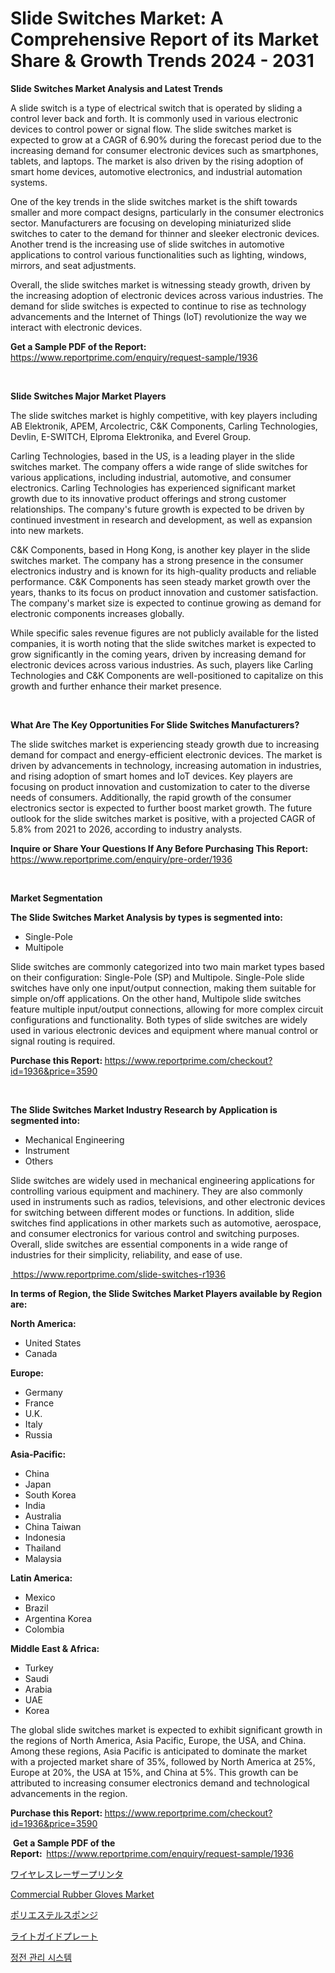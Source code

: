 <p><h1>Slide Switches Market: A Comprehensive Report of its Market Share & Growth Trends 2024 - 2031</h1></p><p><strong>Slide Switches Market Analysis and Latest Trends</strong></p>
<p><p>A slide switch is a type of electrical switch that is operated by sliding a control lever back and forth. It is commonly used in various electronic devices to control power or signal flow. The slide switches market is expected to grow at a CAGR of 6.90% during the forecast period due to the increasing demand for consumer electronic devices such as smartphones, tablets, and laptops. The market is also driven by the rising adoption of smart home devices, automotive electronics, and industrial automation systems.</p><p>One of the key trends in the slide switches market is the shift towards smaller and more compact designs, particularly in the consumer electronics sector. Manufacturers are focusing on developing miniaturized slide switches to cater to the demand for thinner and sleeker electronic devices. Another trend is the increasing use of slide switches in automotive applications to control various functionalities such as lighting, windows, mirrors, and seat adjustments.</p><p>Overall, the slide switches market is witnessing steady growth, driven by the increasing adoption of electronic devices across various industries. The demand for slide switches is expected to continue to rise as technology advancements and the Internet of Things (IoT) revolutionize the way we interact with electronic devices.</p></p>
<p><strong>Get a Sample PDF of the Report:&nbsp;</strong> <a href="https://www.reportprime.com/enquiry/request-sample/1936">https://www.reportprime.com/enquiry/request-sample/1936</a></p>
<p>&nbsp;</p>
<p><strong>Slide Switches Major Market Players</strong></p>
<p><p>The slide switches market is highly competitive, with key players including AB Elektronik, APEM, Arcolectric, C&K Components, Carling Technologies, Devlin, E-SWITCH, Elproma Elektronika, and Everel Group. </p><p>Carling Technologies, based in the US, is a leading player in the slide switches market. The company offers a wide range of slide switches for various applications, including industrial, automotive, and consumer electronics. Carling Technologies has experienced significant market growth due to its innovative product offerings and strong customer relationships. The company's future growth is expected to be driven by continued investment in research and development, as well as expansion into new markets.</p><p>C&K Components, based in Hong Kong, is another key player in the slide switches market. The company has a strong presence in the consumer electronics industry and is known for its high-quality products and reliable performance. C&K Components has seen steady market growth over the years, thanks to its focus on product innovation and customer satisfaction. The company's market size is expected to continue growing as demand for electronic components increases globally.</p><p>While specific sales revenue figures are not publicly available for the listed companies, it is worth noting that the slide switches market is expected to grow significantly in the coming years, driven by increasing demand for electronic devices across various industries. As such, players like Carling Technologies and C&K Components are well-positioned to capitalize on this growth and further enhance their market presence.</p></p>
<p>&nbsp;</p>
<p><strong>What Are The Key Opportunities For Slide Switches Manufacturers?</strong></p>
<p><p>The slide switches market is experiencing steady growth due to increasing demand for compact and energy-efficient electronic devices. The market is driven by advancements in technology, increasing automation in industries, and rising adoption of smart homes and IoT devices. Key players are focusing on product innovation and customization to cater to the diverse needs of consumers. Additionally, the rapid growth of the consumer electronics sector is expected to further boost market growth. The future outlook for the slide switches market is positive, with a projected CAGR of 5.8% from 2021 to 2026, according to industry analysts.</p></p>
<p><strong>Inquire or Share Your Questions If Any Before Purchasing This Report:</strong> <a href="https://www.reportprime.com/enquiry/pre-order/1936">https://www.reportprime.com/enquiry/pre-order/1936</a></p>
<p>&nbsp;</p>
<p><strong>Market Segmentation</strong></p>
<p><strong>The Slide Switches Market Analysis by types is segmented into:</strong></p>
<p><ul><li>Single-Pole</li><li>Multipole</li></ul></p>
<p><p>Slide switches are commonly categorized into two main market types based on their configuration: Single-Pole (SP) and Multipole. Single-Pole slide switches have only one input/output connection, making them suitable for simple on/off applications. On the other hand, Multipole slide switches feature multiple input/output connections, allowing for more complex circuit configurations and functionality. Both types of slide switches are widely used in various electronic devices and equipment where manual control or signal routing is required.</p></p>
<p><strong>Purchase this Report:&nbsp;</strong><a href="https://www.reportprime.com/checkout?id=1936&price=3590">https://www.reportprime.com/checkout?id=1936&price=3590</a></p>
<p>&nbsp;</p>
<p><strong>The Slide Switches Market Industry Research by Application is segmented into:</strong></p>
<p><ul><li>Mechanical Engineering</li><li>Instrument</li><li>Others</li></ul></p>
<p><p>Slide switches are widely used in mechanical engineering applications for controlling various equipment and machinery. They are also commonly used in instruments such as radios, televisions, and other electronic devices for switching between different modes or functions. In addition, slide switches find applications in other markets such as automotive, aerospace, and consumer electronics for various control and switching purposes. Overall, slide switches are essential components in a wide range of industries for their simplicity, reliability, and ease of use.</p></p>
<p><a href="https://www.reportprime.com/slide-switches-r1936">&nbsp;https://www.reportprime.com/slide-switches-r1936</a></p>
<p><strong>In terms of Region, the Slide Switches Market Players available by Region are:</strong></p>
<p>
    <p> <strong> North America: </strong>
        <ul>
            <li>United States</li>
            <li>Canada</li>
        </ul>
        </p> 
    <p> <strong> Europe: </strong>
        <ul>
            <li>Germany</li>
            <li>France</li>
            <li>U.K.</li>
            <li>Italy</li>
            <li>Russia</li>
        </ul>
        </p> 
    <p> <strong> Asia-Pacific: </strong>
        <ul>
            <li>China</li>
            <li>Japan</li>
            <li>South Korea</li>
            <li>India</li>
            <li>Australia</li>
            <li>China Taiwan</li>
            <li>Indonesia</li>
            <li>Thailand</li>
            <li>Malaysia</li>
        </ul>
        </p> 
    <p> <strong> Latin America: </strong>
        <ul>
            <li>Mexico</li>
            <li>Brazil</li>
            <li>Argentina Korea</li>
            <li>Colombia</li>
        </ul>
        </p> 
    <p> <strong> Middle East & Africa: </strong>
        <ul>
            <li>Turkey</li>
            <li>Saudi</li>
            <li>Arabia</li>
            <li>UAE</li>
            <li>Korea</li>
        </ul>
    </p>
    </p>
<p><p>The global slide switches market is expected to exhibit significant growth in the regions of North America, Asia Pacific, Europe, the USA, and China. Among these regions, Asia Pacific is anticipated to dominate the market with a projected market share of 35%, followed by North America at 25%, Europe at 20%, the USA at 15%, and China at 5%. This growth can be attributed to increasing consumer electronics demand and technological advancements in the region.</p></p>
<p><strong>Purchase this Report: </strong><a href="https://www.reportprime.com/checkout?id=1936&price=3590">https://www.reportprime.com/checkout?id=1936&price=3590</a></p>
<p>&nbsp;<strong>Get a Sample PDF of the Report:&nbsp;&nbsp;</strong><a href="https://www.reportprime.com/enquiry/request-sample/1936">https://www.reportprime.com/enquiry/request-sample/1936</a></p>
<p><strong></strong></p>
<p><p><a href="https://github.com/laurenreichert/Market-Research-Report-List-1/blob/main/193608371738.md">ワイヤレスレーザープリンタ</a></p><p><a href="https://issuu.com/reportprime-2/docs/commercial-rubber-gloves-market-size-2030.pptx">Commercial Rubber Gloves Market</a></p><p><a href="https://medium.com/@elmorunolfsson2023/%E3%83%9D%E3%83%AA%E3%82%A8%E3%82%B9%E3%83%86%E3%83%AB%E3%82%B9%E3%83%9D%E3%83%B3%E3%82%B8%E5%B8%82%E5%A0%B4%E3%81%AE%E8%A6%8F%E6%A8%A1-%E5%B8%82%E5%A0%B4%E3%81%AE%E5%B1%95%E6%9C%9B%E3%81%A8%E5%B8%82%E5%A0%B4%E3%81%AE%E4%BA%88%E6%B8%AC-2024%E5%B9%B4%E3%81%8B%E3%82%892031%E5%B9%B4-c3a35f4bf048">ポリエステルスポンジ</a></p><p><a href="https://medium.com/@amarart56456/%E3%83%A9%E3%82%A4%E3%83%88%E3%82%AC%E3%82%A4%E3%83%89%E3%83%97%E3%83%AC%E3%83%BC%E3%83%88%E5%B8%82%E5%A0%B4-%E5%B8%82%E5%A0%B4%E3%82%B7%E3%82%A7%E3%82%A2-%E5%B8%82%E5%A0%B4%E3%83%88%E3%83%AC%E3%83%B3%E3%83%89-%E3%81%8A%E3%82%88%E3%81%B3%E5%B0%86%E6%9D%A5%E3%81%AE%E6%88%90%E9%95%B7%E3%82%92%E6%8E%A2%E3%82%8B-cf07953082aa">ライトガイドプレート</a></p><p><a href="https://github.com/joannescott9078/Market-Research-Report-List-1/blob/main/815566968974.md">정전 관리 시스템</a></p></p>